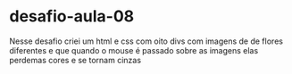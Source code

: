 # desafio-aula-08
Nesse desafio criei um html e css com oito divs com imagens de de flores diferentes e que quando o mouse é passado sobre as imagens elas perdemas cores e se tornam cinzas

